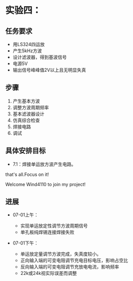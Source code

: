 # 实验四：

## 任务要求

- 用LS324四运放
- 产生5kHz方波
- 设计滤波器，得到基波信号
- 电源5V
- 输出信号峰峰值2V以上且无明显失真

## 步骤

1. 产生基本方波
2. 调整方波周期频率
3. 基本滤波器设计
4. 仿真综合检查 
5. 焊接电路
6. 调试

## 具体安排目标

- 7.1：焊接单运放方波产生电路。

that's all.Focus on it!

Welcome Wind4110 to join my project! 

## 进展

- 07-01上午：
    - 实现单运放定性调节方波周期信号
    - 单孔板纯焊锡连接焊接失败

- 07-01下午：
    - 单运放定量调节方波完成，失真度较小。
    - 正向输入端的可变电阻调节充电目标电压，影响占空比
    - 反向输入端的可变电阻调节充放电电流，影响频率
    - 22k或24k视实际误差而调整
